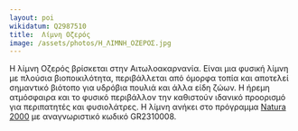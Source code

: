 ```yaml
---
layout: poi
wikidatum: Q2987510
title:  Λίμνη Οζερός
image: /assets/photos/Η_ΛΙΜΝΗ_ΟΖΕΡΟΣ.jpg
---
```


<p>Η λίμνη Οζερός βρίσκεται στην Αιτωλοακαρνανία. Είναι μια φυσική λίμνη με πλούσια βιοποικιλότητα, περιβάλλεται από όμορφα τοπία και αποτελεί σημαντικό βιότοπο για υδρόβια πουλιά και άλλα είδη ζώων. Η ήρεμη ατμόσφαιρα και το φυσικό περιβάλλον την καθιστούν ιδανικό προορισμό για περιπατητές και φυσιολάτρες.
Η λίμνη ανήκει στο πρόγραμμα  <a href="https://el.wikipedia.org/wiki/Natura_2000_%CE%9D%CE%BF%CE%BC%CE%BF%CF%8D_%CE%91%CE%B9%CF%84%CF%89%CE%BB%CE%BF%CE%B1%CE%BA%CE%B1%CF%81%CE%BD%CE%B1%CE%BD%CE%AF%CE%B1%CF%82" target="_blank" class="green-text">Natura 2000</a> με αναγνωριστικό κωδικό GR2310008.</p>
